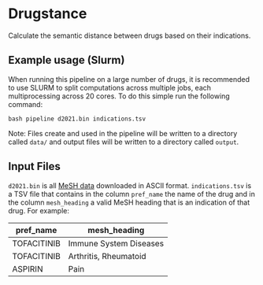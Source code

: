 # Drugstance
Calculate the semantic distance between drugs based on their indications.

## Example usage (Slurm)
When running this pipeline on a large number of drugs, it is recommended to use SLURM to split computations across multiple jobs, each multiprocessing across 20 cores. To do this simple run the following command:
```
bash pipeline d2021.bin indications.tsv
```
Note: Files create and used in the pipeline will be written to a directory called `data/` and output files will be written to a directory called `output`.

## Input Files
`d2021.bin` is all [MeSH data](https://www.nlm.nih.gov/databases/download/mesh.html) downloaded in ASCII format. `indications.tsv` is a TSV file that contains in the column `pref_name` the name of the drug and in the column `mesh_heading` a valid MeSH heading that is an indication of that drug. For example:

pref_name | mesh_heading
--------- | ------------
TOFACITINIB | Immune System Diseases
TOFACITINIB | Arthritis, Rheumatoid
ASPIRIN | Pain